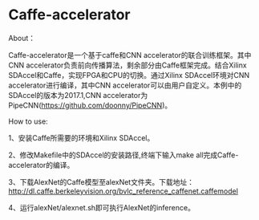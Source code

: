 # Caffe-accelerator
About：

Caffe-accelerator是一个基于caffe和CNN accelerator的联合训练框架。其中CNN accelerator负责前向传播算法，剩余部分由Caffe框架完成。结合Xilinx SDAccel和Caffe，实现FPGA和CPU的切换。通过Xilinx SDAccel环境对CNN accelerator进行编译，其中CNN accelerator可以由用户自定义。本例中的SDAccel的版本为2017.1,CNN accelerator为PipeCNN(https://github.com/doonny/PipeCNN)。

How to use:

1、安装Caffe所需要的环境和Xilinx SDAccel。

2、修改Makefile中的SDAccel的安装路径,终端下输入make all完成Caffe-accelerator的编译。

3、下载AlexNet的Caffe模型至alexNet文件夹。下载地址：http://dl.caffe.berkeleyvision.org/bvlc_reference_caffenet.caffemodel

4、运行alexNet/alexnet.sh即可执行AlexNet的inference。

